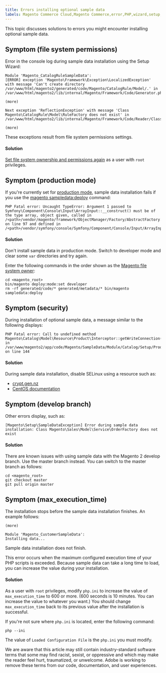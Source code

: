 ```yaml
---
title: Errors installing optional sample data
labels: Magento Commerce Cloud,Magento Commerce,error,PHP,wizard,setup,sample,data,how to
---
```


This topic discusses solutions to errors you might encounter installing optional sample data.

<h2 id="symptom-file-system-permissions-trouble-samp-perms-">Symptom (file system permissions)</h2>

Error in the console log during sample data installation using the Setup Wizard:

<pre><code class="language-php">Module 'Magento_CatalogRuleSampleData':
[ERROR] exception 'Magento\Framework\Exception\LocalizedException' with message 'Can't create directory /var/www/html/magento2/generated/code/Magento/CatalogRule/Model/.' in /var/www/html/magento2/lib/internal/Magento/Framework/Code/Generator.php:103

(more)

Next exception 'ReflectionException' with message 'Class Magento\CatalogRule\Model\RuleFactory does not exist' in /var/www/html/magento2/lib/internal/Magento/Framework/Code/Reader/ClassReader.php:29

(more)</code></pre>

These exceptions result from file system permissions settings.

<h4 id="solution">Solution</h4>

[Set file system ownership and permissions again](https://devdocs.magento.com/guides/v2.3/config-guide/prod/prod_file-sys-perms.html) as a user with `` root `` privileges.

<h2 id="symptom-production-mode-trouble-samp-prod-">Symptom (production mode)</h2>

If you're currently set for [production mode](https://devdocs.magento.com/guides/v2.3/config-guide/bootstrap/magento-modes.html#production-mode), sample data installation fails if you use the [magento sampledata:deploy](https://devdocs.magento.com/guides/v2.3/install-gde/install/cli/install-cli-sample-data-composer.html) command:

<pre><code class="language-php">PHP Fatal error: Uncaught TypeError: Argument 1 passed to Symfony\Component\Console\Input\ArrayInput::__construct() must be of the type array, object given, called in /&lt;path>/vendor/magento/framework/ObjectManager/Factory/AbstractFactory.php on line 97 and defined in /&lt;path>/vendor/symfony/console/Symfony/Component/Console/Input/ArrayInput.php:37</code></pre>

<h4 id="solution">Solution</h4>

Don't install sample data in production mode. Switch to developer mode and clear some `` var `` directories and try again.

Enter the following commands in the order shown as the [Magento file system owner](https://devdocs.magento.com/guides/v2.3/install-gde/prereq/file-sys-perms-over.html):

<pre><code class="language-php">cd &lt;magento_root>
bin/magento deploy:mode:set developer
rm -rf generated/code/* generated/metadata/* bin/magento sampledata:deploy</code></pre>

<h2 id="symptom-security-trouble-samp-secy-">Symptom (security)</h2>

During installation of optional sample data, a message similar to the following displays:

<pre><code class="language-php">PHP Fatal error: Call to undefined method Magento\Catalog\Model\Resource\Product\Interceptor::getWriteConnection() in /var/www/magento2/app/code/Magento/SampleData/Module/Catalog/Setup/Product/Gallery.php on line 144</code></pre>

<h4 id="solution">Solution</h4>

During sample data installation, disable SELinux using a resource such as:

* [crypt.gen.nz](http://www.crypt.gen.nz/selinux/disable_selinux.html#DIS2)
* [CentOS documentation](https://docs.centos.org/en-US/docs/)

<h2 id="symptom-develop-branch-trouble-samp-dev-">Symptom (develop branch)</h2>

Other errors display, such as:

<pre><code class="language-php">[Magento\Setup\SampleDataException] Error during sample data installation: Class Magento\Sales\Model\Service\OrderFactory does not exist</code></pre>

<h4 id="solution">Solution</h4>

There are known issues with using sample data with the Magento 2 develop branch. Use the master branch instead. You can switch to the master branch as follows:

<pre><code class="language-php">cd &lt;magento_root>
git checkout master
git pull origin master</code></pre>

<h2 id="symptom-max_execution_time-trouble-samp-max-">Symptom (max_execution_time)</h2>

The installation stops before the sample data installation finishes. An example follows:

<pre><code class="language-php">(more)

Module 'Magento_CustomerSampleData':
Installing data...</code></pre>

Sample data installation does not finish.

This error occurs when the maximum configured execution time of your PHP scripts is exceeded. Because sample data can take a long time to load, you can increase the value during your installation.

<h4 id="solution">Solution</h4>

As a user with `` root `` privileges, modify `` php.ini `` to increase the value of `` max_execution_time `` to 600 or more. (600 seconds is 10 minutes. You can increase the value to whatever you want.) You should change `` max_execution_time `` back to its previous value after the installation is successful.

If you're not sure where `` php.ini `` is located, enter the following command:

<pre><code class="language-php">php --ini</code></pre>

The value of `` Loaded Configuration File `` is the `` php.ini `` you must modify.

<p class="info">We are aware that this article may still contain industry-standard software terms that some may find racist, sexist, or oppressive and which may make the reader feel hurt, traumatized, or unwelcome. Adobe is working to remove these terms from our code, documentation, and user experiences.</p>